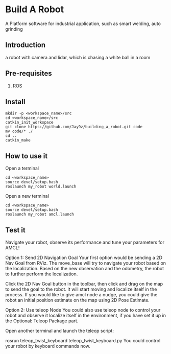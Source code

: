 # Build A Robot
A Platform software for industrial application, such as smart welding, auto grinding

## Introduction
a robot with camera and lidar, which is chasing a white ball in a room

## Pre-requisites
1. ROS

## Install
    mkdir -p <workspace_name>/src
    cd <workspace_name>/src
    catkin_init_workspace
    git clone https://github.com/Jay9z/building_a_robot.git code
    mv code/* ./
    cd ..
    catkin_make

## How to use it
Open a terminal

    cd <workspace_name>
    source devel/setup.bash
    roslaunch my_robot world.launch

Open a new terminal

    cd <workspace_name>
    source devel/setup.bash
    roslaunch my_robot amcl.launch


## Test it

Navigate your robot, observe its performance and tune your parameters for AMCL!

Option 1: Send 2D Navigation Goal
Your first option would be sending a 2D Nav Goal from RViz. The move_base will try to navigate your robot based on the localization. Based on the new observation and the odometry, the robot to further perform the localization.

Click the 2D Nav Goal button in the toolbar, then click and drag on the map to send the goal to the robot. It will start moving and localize itself in the process. If you would like to give amcl node a nudge, you could give the robot an initial position estimate on the map using 2D Pose Estimate.


Option 2: Use teleop Node
You could also use teleop node to control your robot and observe it localize itself in the environment, if you have set it up in the Optional: Teleop Package part.

Open another terminal and launch the teleop script:

rosrun teleop_twist_keyboard teleop_twist_keyboard.py
You could control your robot by keyboard commands now.